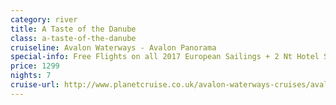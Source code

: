 ```yaml
---
category: river
title: A Taste of the Danube
class: a-taste-of-the-danube
cruiseline: Avalon Waterways - Avalon Panorama
special-info: Free Flights on all 2017 European Sailings + 2 Nt Hotel Stay in Budapest & Vienna
price: 1299
nights: 7
cruise-url: http://www.planetcruise.co.uk/avalon-waterways-cruises/avalon-panorama/16-April-2017/111588?utm_medium=referral&utm_source=secret-escapes&utm_campaign=website
---
```

